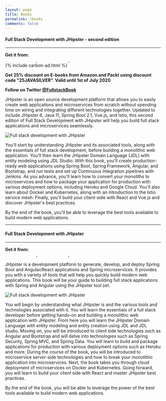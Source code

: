 ```yaml
---
layout: page
title: Books
permalink: /books
comments: false
---
```


#### Full Stack Development with JHipster - second edition

---

<div class="d-flex justify-content-between mb-3">
    <div>
        <span><strong>Get it from:</strong></span><br>
        <a href="https://www.packtpub.com/web-development/full-stack-development-with-jhipster-second-edition" target="_blank" class="book-company-logo">
            <img width="100" class="lozad" data-src="{{ site.baseurl }}/assets/images/packt-publishing-vector-logo.svg"/>
        </a>
        <a href="https://smile.amazon.com/Full-Stack-Development-JHipster-microservices/dp/1838824987" target="_blank" class="book-company-logo">
            <img width="100" class="lozad" data-src="{{ site.baseurl }}/assets/images/Amazon_logo.svg"/>
        </a>
        <a href="https://learning.oreilly.com/library/view/full-stack-development/9781838824983/" target="_blank" class="book-company-logo">
            <img width="100" class="lozad" data-src="{{ site.baseurl }}/assets/images/Oreilly_safari_logo.png"/>
        </a>
    </div>
    <div class="ad-holder d-none d-md-block">
    {% include carbon-ad.html %}
    </div>
</div>

**Get 25% discount on E-books from Amazon and Packt using discount code "25JAVASILVER". Valid until 1st of July 2020**

**Follow on Twitter [@FullstackBook](https://twitter.com/FullstackBook)**

JHipster is an open source development platform that allows you to easily create web applications and microservices from scratch without spending time on wiring and integrating different technologies together. Updated to include JHipster 6, Java 11, Spring Boot 2.1, Vue.js, and Istio, this second edition of Full Stack Development with JHipster will help you build full stack applications and microservices seamlessly.

<div class="book-img">
    <img class="lozad" src="{{ site.baseurl }}/assets/images/placeholder.jpg" data-src="{{ site.baseurl }}/assets/images/jhbook-banner-v2.png" alt="Full stack development with JHipster"/>
</div>

You'll start by understanding JHipster and its associated tools, along with the essentials of full stack development, before building a monolithic web application. You'll then learn the JHipster Domain Language (JDL) with entity modeling using JDL Studio. With this book, you'll create production-ready web applications using Spring Boot, Spring Framework, Angular, and Bootstrap, and run tests and set up Continuous Integration pipelines with Jenkins. As you advance, you'll learn how to convert your monoliths to microservices and how to package your application for production with various deployment options, including Heroku and Google Cloud. You'll also learn about Docker and Kubernetes, along with an introduction to the Istio service mesh. Finally, you'll build your client-side with React and Vue.js and discover JHipster's best practices.

By the end of the book, you'll be able to leverage the best tools available to build modern web applications.

---

#### Full Stack Development with JHipster

---

<div>
    <span><strong>Get it from:</strong></span><br>
    <a href="https://www.packtpub.com/application-development/full-stack-development-jhipster" target="_blank" class="book-company-logo">
        <img width="100" class="lozad" data-src="{{ site.baseurl }}/assets/images/packt-publishing-vector-logo.svg"/>
    </a>
    <a href="https://www.amazon.com/Stack-Development-JHipster-Deepu-Sasidharan/dp/178847631X" target="_blank" class="book-company-logo">
        <img width="100" class="lozad" data-src="{{ site.baseurl }}/assets/images/Amazon_logo.svg"/>
    </a>
    <a href="https://www.safaribooksonline.com/library/view/full-stack-development/9781788476317/" target="_blank" class="book-company-logo">
        <img width="100" class="lozad" data-src="{{ site.baseurl }}/assets/images/Oreilly_safari_logo.png"/>
    </a>
</div>

JHipster is a development platform to generate, develop, and deploy Spring Boot and Angular/React applications and Spring microservices. It provides you with a variety of tools that will help you quickly build modern web applications. This book will be your guide to building full stack applications with Spring and Angular using the JHipster tool set.

<div class="book-img">
    <img class="lozad" src="{{ site.baseurl }}/assets/images/placeholder.jpg" data-src="{{ site.baseurl }}/assets/images/jhbook-banner.png" alt="Full stack development with JHipster"/>
</div>

You will begin by understanding what JHipster is and the various tools and technologies associated with it. You will learn the essentials of a full stack developer before getting hands-on and building a monolithic web application with JHipster. From here you will learn the JHipster Domain Language with entity modeling and entity creation using JDL and JDL studio. Moving on, you will be introduced to client side technologies such as Angular and Bootstrap and will delve into technologies such as Spring Security, Spring MVC, and Spring Data. You will learn to build and package applications for production with various deployment options such as Heroku and more. During the course of the book, you will be introduced to microservice server-side technologies and how to break your monolithic application into microservices. Next, the book takes you through cloud deployment of microservices on Docker and Kubernetes. Going forward, you will learn to build your client side with React and master JHipster best practices.

By the end of the book, you will be able to leverage the power of the best tools available to build modern web applications.
